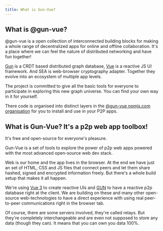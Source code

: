 ```yaml
---
title: What is Gun-Vue?
---
```


## What is @gun-vue?

@gun-vue is a open collection of interconnected building blocks for making a whole range of decentralized apps for online and offline collaboration. It's a place where we can feel the nature of distributed networking and have fun together!

[Gun](https://gun.eco) is a CRDT based distributed graph database, [Vue](https://vuejs.org) is a reactive JS UI framework. And SEA is web-browser cryptography adapter. Together they evolve into an ecosystem of multiple app levels.

The project is committed to give all the basic tools for everyone to participate in exploring this new graph universe. You can find your own way in it for yourself.

There code is organised into distinct layers in the [@gun-vue npmjs.com organisation](https://www.npmjs.com/org/gun-vue) for you to install and use in your P2P apps.


## What is Gun-Vue? It's a p2p web app toolbox!

It's free and open-source for everyone's pleasure.

Gun-Vue is a set of tools to explore the power of p2p web apps powered with the most advanced open-source web dev stack.

Web is our home and the app lives in the browser. At the end we have just an set of HTML, CSS and JS files that connect peers and let them share hashed, signed and encrypted information freely. But there's a whole build setup that makes it all happen.

We're using [Vue 3](https://vuejs.org) to create reactive UIs and [GUN](https://gun.eco) to have a reactive p2p database right at the client. We are building on these and many other open-source web-technologies to have a direct experience with using real peer-to-peer communications right in the browser tab.

Of course, there are some servers involved, they're called relays. But they're completely interchangeable and are even not supposed to store any data (though they can). It means that you can own you data 100%.


